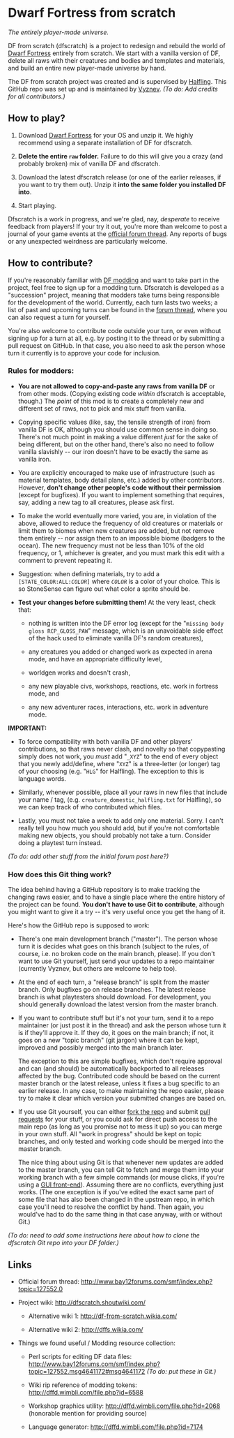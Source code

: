 Dwarf Fortress from scratch
===========================

_The entirely player-made universe._

DF from scratch (dfscratch) is a project to redesign and rebuild the world of [Dwarf Fortress](http://www.bay12games.com/dwarves/) entirely from scratch. We start with a vanilla version of DF, delete all raws with their creatures and bodies and templates and materials, and build an entire new player-made universe by hand.

The DF from scratch project was created and is supervised by [Halfling](http://www.bay12forums.com/smf/index.php?action=profile;u=93250).  This GitHub repo was set up and is maintained by [Vyznev](http://www.bay12forums.com/smf/index.php?action=profile;u=21867).  _(To do: Add credits for all contributors.)_


How to play?
------------

1. Download [Dwarf Fortress](http://www.bay12games.com/dwarves/) for your OS and unzip it.  We highly recommend using a separate installation of DF for dfscratch.

2. **Delete the entire `raw` folder.**  Failure to do this will give you a crazy (and probably broken) mix of vanilla DF and dfscratch.

3. Download the latest dfscratch release (or one of the earlier releases, if you want to try them out).  Unzip it **into the same folder you installed DF into**.

4. Start playing.

Dfscratch is a work in progress, and we're glad, nay, _desperate_ to receive feedback from players!  If your try it out, you're more than welcome to post a journal of your game events at the [official forum thread](http://www.bay12forums.com/smf/index.php?topic=127552.0).  Any reports of bugs or any unexpected weirdness are particularly welcome.


How to contribute?
------------------

If you're reasonably familiar with [DF modding](http://dwarffortresswiki.org/index.php/Modding) and want to take part in the project, feel free to sign up for a modding turn.  Dfscratch is developed as a "succession" project, meaning that modders take turns being responsible for the development of the world.  Currently, each turn lasts two weeks; a list of past and upcoming turns can be found in the [forum thread](http://www.bay12forums.com/smf/index.php?topic=127552.0), where you can also request a turn for yourself.

You're also welcome to contribute code outside your turn, or even without signing up for a turn at all, e.g. by posting it to the thread or by submitting a pull request on GitHub.  In that case, you also need to ask the person whose turn it currently is to approve your code for inclusion.


### Rules for modders:

* **You are not allowed to copy-and-paste any raws from vanilla DF** or from other mods.  (Copying existing code _within_ dfscratch is acceptable, though.)  The _point_ of this mod is to create a completely new and different set of raws, not to pick and mix stuff from vanilla.

* Copying specific values (like, say, the tensile strength of iron) from vanilla DF is OK, although you should use common sense in doing so.  There's not much point in making a value different _just_ for the sake of being different, but on the other hand, there's also no need to follow vanilla slavishly -- our iron doesn't have to be exactly the same as vanilla iron.

* You are explicitly encouraged to make use of infrastructure (such as material templates, body detail plans, etc.) added by other contributors.  However, **don't change other people's code without their permission** (except for bugfixes).  If you want to implement something that requires, say, adding a new tag to all creatures, please ask first.

* To make the world eventually more varied, you are, in violation of the above, allowed to reduce the frequency of old creatures or materials or limit them to biomes when new creatures are added, but not remove them entirely -- nor assign them to an impossible biome (badgers to the ocean). The new frequency must not be less than 10% of the old frequency, or 1, whichever is greater, and you must mark this edit with a comment to prevent repeating it.

* Suggestion: when defining materials, try to add a <code>[STATE_COLOR:ALL:<i>COLOR</i>]</code> where <code><i>COLOR</i></code> is a color of your choice. This is so StoneSense can figure out what color a sprite should be.

* **Test your changes before submitting them!**  At the very least, check that:

  * nothing is written into the DF error log (except for the "`missing body gloss RCP_GLOSS_PAW`" message, which is an unavoidable side effect of the hack used to eliminate vanilla DF's random creatures),

  * any creatures you added or changed work as expected in arena mode, and have an appropriate difficulty level,

  * worldgen works and doesn't crash,

  * any new playable civs, workshops, reactions, etc. work in fortress mode, and

  * any new adventurer races, interactions, etc. work in adventure mode.

**IMPORTANT:**

* To force compatibility with both vanilla DF and other players' contributions, so that raws never clash, and novelty so that copypasting simply does not work, you _must_ add "`_XYZ`" to the end of every object that you newly add/define, where "`XYZ`" is a three-letter (or longer) tag of your choosing (e.g. "`HLG`" for Halfling). The exception to this is language words.

* Similarly, whenever possible, place all your raws in new files that include your name / tag, (e.g. `creature_domestic_halfling.txt` for Halfling), so we can keep track of who contributed which files.

* Lastly, you must not take a week to add only one material. Sorry. I can't really tell you how much you should add, but if you're not comfortable making new objects, you should probably not take a turn. Consider doing a playtest turn instead.

_(To do: add other stuff from the initial forum post here?)_


### How does this Git thing work?

The idea behind having a GitHub repository is to make tracking the changing raws easier, and to have a single place where the entire history of the project can be found.  **You don't have to use Git to contribute**, although you might want to give it a try -- it's very useful once you get the hang of it.

Here's how the GitHub repo is supposed to work:

* There's one main development branch ("master"). The person whose turn it is decides what goes on this branch (subject to the rules, of course, i.e. no broken code on the main branch, please). If you don't want to use Git yourself, just send your updates to a repo maintainer (currently Vyznev, but others are welcome to help too).

* At the end of each turn, a "release branch" is split from the master branch. Only bugfixes go on release branches. The latest release branch is what playtesters should download.  For development, you should generally download the latest version from the master branch.

* If you want to contribute stuff but it's not your turn, send it to a repo maintainer (or just post it in the thread) and ask the person whose turn it is if they'll approve it. If they do, it goes on the main branch; if not, it goes on a new "topic branch" (git jargon) where it can be kept, improved and possibly merged into the main branch later.

  The exception to this are simple bugfixes, which don't require approval and can (and should) be automatically backported to all releases affected by the bug. Contributed code should be based on the current master branch or the latest release, unless it fixes a bug specific to an earlier release. In any case, to make maintaining the repo easier, please try to make it clear which version your submitted changes are based on.

* If you use Git yourself, you can either [fork the repo](https://help.github.com/articles/fork-a-repo) and submit [pull requests](https://help.github.com/articles/using-pull-requests) for your stuff, or you could ask for direct push access to the main repo (as long as you promise not to mess it up) so you can merge in your own stuff. All "work in progress" should be kept on topic branches, and only tested and working code should be merged into the master branch.

  The nice thing about using Git is that whenever new updates are added to the master branch, you can tell Git to fetch and merge them into your working branch with a few simple commands (or mouse clicks, if you're using a [GUI front-end](http://git-scm.com/downloads/guis)).  Assuming there are no conflicts, everything just works.  (The one exception is if you've edited the exact same part of some file that has also been changed in the upstream repo, in which case you'll need to resolve the conflict by hand.  Then again, you would've had to do the same thing in that case anyway, with or without Git.)

_(To do: need to add some instructions here about how to clone the dfscratch Git repo into your DF folder.)_

Links
-----

* Official forum thread: http://www.bay12forums.com/smf/index.php?topic=127552.0

* Project wiki: http://dfscratch.shoutwiki.com/

  * Alternative wiki 1: http://df-from-scratch.wikia.com/

  * Alternative wiki 2: http://dffs.wikia.com/

* Things we found useful / Modding resource collection:

  * Perl scripts for editing DF data files: http://www.bay12forums.com/smf/index.php?topic=127552.msg4641172#msg4641172 _(To do: put these in Git.)_

  * Wiki rip reference of modding tokens: http://dffd.wimbli.com/file.php?id=6588

  * Workshop graphics utility: http://dffd.wimbli.com/file.php?id=2068 (honorable mention for providing source)

  * Language generator: http://dffd.wimbli.com/file.php?id=7174 
